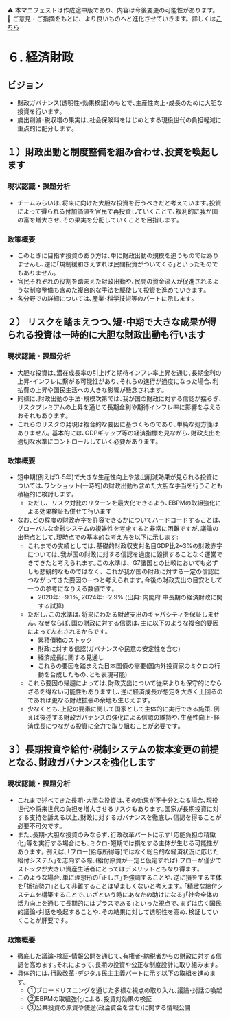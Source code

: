 ⚠️ 本マニフェストは作成途中版であり、内容は今後変更の可能性があります。  
💬 ご意見・ご指摘をもとに、より良いものへと進化させていきます。詳しくは[こちら](README.md#このマニフェスト自身もみんなの知恵を集めて改善していきます)

# ６. 経済財政

## ビジョン

* 財政ガバナンス(透明性･効果検証)のもとで､生産性向上･成長のために大胆な投資を行います｡  
* 歳出削減･税収増の果実は､社会保険料をはじめとする現役世代の負担軽減に重点的に配分します｡

## １）財政出動と制度整備を組み合わせ､投資を喚起します

### 現状認識・課題分析

* チームみらいは､将来に向けた大胆な投資を行うべきだと考えています｡投資によって得られる付加価値を官民で再投資していくことで､複利的に我が国の富を増大させ､その果実を分配していくことを目指します｡

### 政策概要

* このときに目指す投資のあり方は､単に財政出動の規模を追うものではありませんし､逆に｢規制緩和さえすれば民間投資がついてくる｣といったものでもありません｡  
* 官民それぞれの役割を踏まえた財政出動や､民間の資金流入が促進されるような制度整備も含めた複合的な手法を駆使して投資を進めていきます｡   
* 各分野での詳細については､産業･科学技術等のパートに示します｡

## ２） リスクを踏まえつつ､短･中期で大きな成果が得られる投資は一時的に大胆な財政出動も行います

### 現状認識・課題分析

* 大胆な投資は､潜在成長率の引上げと期待インフレ率上昇を通じ､長期金利の上昇･インフレに繋がる可能性があり､それらの進行が過度になった場合､利払費の上昇や国民生活への大きな影響が懸念されます｡  
* 同様に､財政出動の手法･規模次第では､我が国の財政に対する信認が揺らぎ､リスクプレミアムの上昇を通じて長期金利や期待インフレ率に影響を与えるおそれもあります｡  
* これらのリスクの発現は複合的な要因に基づくものであり､単純な処方箋はありません｡ 基本的には､GDPギャップ等の経済指標を見ながら､財政支出を適切な水準にコントロールしていく必要があります｡

### 政策概要

* 短中期(例えば3-5年)で大きな生産性向上や歳出削減効果が見られる投資については､ワンショット(一時的)の財政出動も含めた大胆な手当を行うことも積極的に検討します｡  
  * ただし、リスク対比のリターンを最大化できるよう､EBPMの取組強化による効果検証も併せて行います  
* なお､どの程度の財政赤字を許容できるかについてハードコードすることは､グローバルな金融システムの複雑性を考慮すると非常に困難ですが､議論の出発点として､現時点での基本的な考え方を以下に示します:   
  * これまでの実績としては､基礎的財政収支対名目GDP比2\~3%の財政赤字については､我が国の財政に対する信認を過度に毀損することなく運営できてきたと考えられます｡この水準は、G7諸国との比較においても必ずしも悲観的なものではなく、これが我が国の財政に対する一定の信認につながってきた要因の一つと考えられます｡今後の財政支出の目安として一つの参考になりえる数値です｡  
    * 2020年: \-9.1%, 2024年: \-2.9% (出典: 内閣府 中長期の経済財政に関する試算)  
  * ただし､この水準は､将来にわたる財政支出のキャパシティを保証しません｡ なぜならば､国の財政に対する信認は､主に以下のような複合的要因によって左右されるからです｡  
    * 累積債務のストック  
    * 財政に対する信認(ガバナンスや民意の安定性を含む)  
    * 経済成長に関する見通し  
    * これらの要因を踏まえた日本国債の需要(国内外投資家のミクロの行動を合成したもの､とも表現可能)  
  * これら要因の帰趨によっては､財政支出について従来よりも保守的にならざるを得ない可能性もありますし､逆に経済成長が想定を大きく上回るのであれば更なる財政拡張の余地も生じえます｡  
  * 少なくとも､上記の要素に関して国家として主体的に実行できる施策､例えば後述する財政ガバナンスの強化による信認の維持や､生産性向上･経済成長につながる投資に全力で取り組むことが必要です｡

## ３）長期投資や給付･税制システムの抜本変更の前提となる､財政ガバナンスを強化します

### 現状認識・課題分析

* これまで述べてきた長期･大胆な投資は､その効果が不十分となる場合､現役世代や将来世代の負担を増大させるリスクもあります｡国家が長期投資に対する支持を訴える以上､財政に対するガバナンスを徹底し､信認を得ることが必要不可欠です｡  
* また､長期･大胆な投資のみならず､行政改革パートに示す｢応能負担の精緻化｣等を実行する場合にも､ミクロ･短期では損をする主体が生じる可能性があります｡ 例えば､｢フロー(給与所得等)ではなく総合的な経済状況に応じた給付システム｣を志向する際､(給付原資が一定と仮定すれば) フローが僅少でストックが大きい資産生活者にとってはデメリットともなり得ます｡  
* このような場合､単に理想形の｢正しさ｣を強調することや､逆に損をする主体を｢抵抗勢力｣として非難することは望ましくないと考えます｡ ｢精緻な給付システムを構築することで､いざという時にあなたの助けになる｣｢社会全体の活力向上を通じて長期的にはプラスである｣といった視点で､まずは広く国民的議論･対話を喚起することや､その結果に対して透明性を高め､検証していくことが肝要です｡

### 政策概要

* 徹底した議論･検証･情報公開を通じて､有権者･納税者からの財政に対する信認を高めます｡それによって､長期の投資や公正な制度設計に取り組みます｡  
* 具体的には､行政改革･デジタル民主主義パートに示す以下の取組を進めます｡   
  * ①ブロードリスニングを通じた多様な視点の取り入れ､議論･対話の喚起  
  * ②EBPMの取組強化による､投資対効果の検証  
  * ③公共投資の原資や使途(政治資金を含む)に関する情報公開

